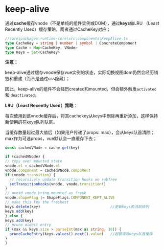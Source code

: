 # keep-alive

通过**cache**缓存vnode（不是单纯的组件实例或DOM），通过**keys**做LRU （Least Recently Used）缓存策略，两者通过CacheKey对应；

```ts
//core\packages\runtime-core\src\components\KeepAlive.ts
type CacheKey = string | number | symbol | ConcreteComponent
type Cache = Map<CacheKey, VNode>
type Keys = Set<CacheKey>
```



**注意：**

keep-alive通过缓存vnode保存vue实例的状态，实际切换视图dom仍然会经历销毁和重建（而不是通过css隐藏）；

因此，keep-alive的组件不会经历created和mounted，但会额外触发`activated` 和 `deactivated`。



**LRU（Least Recently Used）策略**：

每次使用到该vnode缓存后，将其cachekey从keys中删除再重新添加，这样保持新使用的在keys队列队尾。

当缓存数量超过最大值后（如果用户传递了props: max），会从keys队首清除；max作为可选props，vue默认会一直缓存下去；

```ts
const cachedVNode = cache.get(key)      

if (cachedVNode) {
// copy over mounted state
vnode.el = cachedVNode.el
vnode.component = cachedVNode.component
if (vnode.transition) {
  // recursively update transition hooks on subTree
  setTransitionHooks(vnode, vnode.transition!)
}
// avoid vnode being mounted as fresh
vnode.shapeFlag |= ShapeFlags.COMPONENT_KEPT_ALIVE
// make this key the freshest
keys.delete(key) 								//更新keys的活跃排列
keys.add(key)
} else {
keys.add(key)
// prune oldest entry
if (max && keys.size > parseInt(max as string, 10)) {
  pruneCacheEntry(keys.values().next().value) 	//超额清除keys队首缓存
}
}
```



